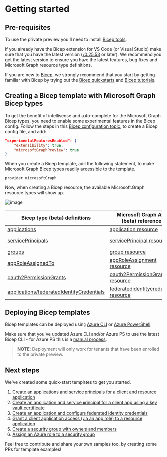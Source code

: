 # Getting started

## Pre-requisites

To use the private preview you'll need to install [Bicep tools](https://learn.microsoft.com/azure/azure-resource-manager/bicep/install).

If you already have the Bicep extension for VS Code (or Visual Studio) make sure that you have the latest version ([v0.25.53](https://github.com/Azure/bicep/releases/tag/v0.25.53) or later).
We recommend you get the latest version to ensure you have the latest features, bug fixes and Microsoft Graph resource type definitions.

If you are new to [Bicep](https://learn.microsoft.com/azure/azure-resource-manager/bicep/overview?tabs=bicep), we strongly recommend that you start by getting familiar with Bicep by trying out the [Bicep quickstarts](https://learn.microsoft.com//azure/azure-resource-manager/bicep/quickstart-create-bicep-use-visual-studio-code?tabs=CLI) and [Bicep tutorials](https://learn.microsoft.com/azure/azure-resource-manager/bicep/learn-bicep).

## Creating a Bicep template with Microsoft Graph Bicep types

To get the benefit of intellisense and auto-complete for the Microsoft Graph Bicep types, you need to enable some experimental features in the Bicep config. Follow the steps in this [Bicep configuration topic](https://learn.microsoft.com/en-us/azure/azure-resource-manager/bicep/bicep-config), to create a Bicep config file, and add:

```json
"experimentalFeaturesEnabled": {
    "extensibility": true,
    "microsoftGraphPreview": true
}
```

When you create a Bicep template, add the following statement, to make Microsoft Graph Bicep types readily accessible to the template.

```bicep
provider microsoftGraph
```

Now, when creating a Bicep resource, the available Microsoft.Graph resource types will show up.

![image](./VS%20code%20graph%20types%20in%20bicep.jpg)

| Bicep type (beta) definitions | Microsoft Graph API (beta) reference | Bicep type (v1.0) definitions | Microsoft Graph API (v1.0) reference |
|--------------|-----------|--------------|-----------|
| [applications](../generated/microsoftgraph/microsoft.graph/beta/types.md#resource-microsoftgraphapplicationsbeta) | [application resource](https://learn.microsoft.com/graph/api/resources/application?view=graph-rest-beta) | [applications](../generated/microsoftgraph/microsoft.graph/v1.0/types.md#resource-microsoftgraphapplicationsv10) | [application resource](https://learn.microsoft.com/graph/api/resources/application?view=graph-rest-1.0) |
| [servicePrincipals](../generated/microsoftgraph/microsoft.graph/beta/types.md#resource-microsoftgraphserviceprincipalsbeta) | [servicePrincipal resource](https://learn.microsoft.com/graph/api/resources/serviceprincipal?view=graph-rest-beta) | [servicePrincipals](../generated/microsoftgraph/microsoft.graph/v1.0/types.md#resource-microsoftgraphserviceprincipalsv10) | [servicePrincipal resource](https://learn.microsoft.com/graph/api/resources/serviceprincipal?view=graph-rest-1.0) |
| [groups](../generated/microsoftgraph/microsoft.graph/beta/types.md#resource-microsoftgraphgroupsbeta) | [group resource](https://learn.microsoft.com/graph/api/resources/group?view=graph-rest-beta) | [groups](../generated/microsoftgraph/microsoft.graph/v1.0/types.md#resource-microsoftgraphgroupsv10) | [group resource](https://learn.microsoft.com/graph/api/resources/group?view=graph-rest-1.0) |
| [appRoleAssignedTo](../generated/microsoftgraph/microsoft.graph/beta/types.md#resource-microsoftgraphapproleassignedtobeta) | [appRoleAssignment resource](https://learn.microsoft.com/graph/api/resources/approleassignment?view=graph-rest-beta) | [appRoleAssignedTo](../generated/microsoftgraph/microsoft.graph/v1.0/types.md#resource-microsoftgraphapproleassignedtov10) | [appRoleAssignment resource](https://learn.microsoft.com/graph/api/resources/approleassignment?view=graph-rest-1.0) |
| [oauth2PermissionGrants](../generated/microsoftgraph/microsoft.graph/beta/types.md#resource-microsoftgraphoauth2permissiongrantsbeta) | [oauth2PermissionGrant resource](https://learn.microsoft.com/graph/api/resources/oauth2permissiongrant?view=graph-rest-beta) | [oauth2PermissionGrants](../generated/microsoftgraph/microsoft.graph/v1.0/types.md#resource-microsoftgraphoauth2permissiongrantsv10) | [oauth2PermissionGrant resource](https://learn.microsoft.com/graph/api/resources/oauth2permissiongrant?view=graph-rest-1.0) |
| [applications/federatedIdentityCredentials](../generated/microsoftgraph/microsoft.graph/beta/types.md#resource-microsoftgraphoauth2permissiongrantsbeta) | [federatedidentitycredential resource](https://learn.microsoft.com/graph/api/resources/federatedidentitycredential?view=graph-rest-beta) | Coming soon | Coming soon |

## Deploying Bicep templates

Bicep templates can be deployed using [Azure CLI](https://learn.microsoft.com/cli/azure/install-azure-cli) or [Azure PowerShell](https://learn.microsoft.com/powershell/azure/install-azure-powershell).

Make sure that you've updated Azure CLI and/or Azure PS to use the latest Bicep CLI - for Azure PS this is a [manual process](https://learn.microsoft.com/azure/azure-resource-manager/bicep/install#azure-powershell).
> **NOTE**: Deployment will only work for tenants that have been enrolled to the private preview.

## Next steps

We've created some quick-start templates to get you started.  

1. [Create an applications and service principals for a client and resource application](../quickstart-templates/application-serviceprincipal-create-client-resource/)
1. [Create an application and service principal for a client app using a key vault certificate](../quickstart-templates/create-client-app-sp-with-kv-cert/)
1. [Create an application and configure federated identity credentials](../quickstart-templates/create-app-with-fic/)
1. [Grant a client application access (via an app role) to a resource application](../quickstart-templates/resource-application-access-grant-to-client-application/)
1. [Create a security group with owners and members](../quickstart-templates/security-group-create-with-owners-and-members/)
1. [Assign an Azure role to a security group](../quickstart-templates/security-group-assign-azure-role/)

Feel free to contribute and share your own samples too, by creating some PRs for template examples!
